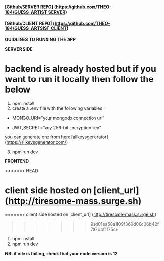 <!-- **BLINDSPOT TECHINAL INTERVIEW TEST** -->

<!-- ### applicant_name: Theophilus Boakye -->

#### [Github/SERVER REPO] (https://github.com/THEO-184/GUESS_ARTIST_SERVER)

#### [Github/CLIENT REPO] (https://github.com/THEO-184/GUESS_ARTSIST_CLIENT)

**GUIDLINES TO RUNNING THE APP**

**SERVER SIDE**

# backend is already hosted but if you want to run it locally then follow the below

1. npm install
2. create a .env file with the following variables

- MONGO_URI="your mongodb connection uri"

- JWT_SECRET="any 256-bit encryption key"

you can generate one from here [allkeysgenerator] (https://allkeysgenerator.com/)

3. npm run dev

**FRONTEND**

<<<<<<< HEAD
# client side hosted on [client_url] (http://tiresome-mass.surge.sh)
=======
client side hosted on [client_url] (http://tiresome-mass.surge.sh)
>>>>>>> 9ad01ea58a1109f369d00c36b42f797b4f1f75ce

1. npm install
2. npm run dev

**NB: if vite is failing, check that your node version is 12**

